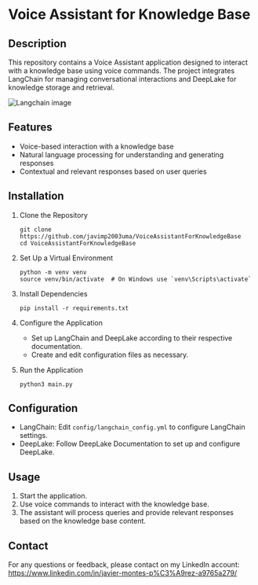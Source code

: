 # Voice Assistant for Knowledge Base

## Description

This repository contains a Voice Assistant application designed to interact with a knowledge base using voice commands. The project integrates LangChain for managing conversational interactions and DeepLake for knowledge storage and retrieval.

![Langchain image](https://images.ctfassets.net/qtqp2awm2ktd/oofYVnuYAmDPK0Fr7kAwX/1dae42666b6e891c4a723466eb79e716/ezgif.com-resize.webp)

## Features

- Voice-based interaction with a knowledge base
- Natural language processing for understanding and generating responses
- Contextual and relevant responses based on user queries

## Installation

1. Clone the Repository
   ```{bash}
   git clone https://github.com/javimp2003uma/VoiceAssistantForKnowledgeBase
   cd VoiceAssistantForKnowledgeBase
   ```

2. Set Up a Virtual Environment
   ```{bash}
   python -m venv venv
   source venv/bin/activate  # On Windows use `venv\Scripts\activate`
   ```

4. Install Dependencies

   ```{bash}
   pip install -r requirements.txt
   ```

6. Configure the Application

   - Set up LangChain and DeepLake according to their respective documentation.
   - Create and edit configuration files as necessary.

7. Run the Application
   ```{bash}
   python3 main.py
   ```

## Configuration

- LangChain: Edit `config/langchain_config.yml` to configure LangChain settings.
- DeepLake: Follow DeepLake Documentation to set up and configure DeepLake.

## Usage

1. Start the application.
2. Use voice commands to interact with the knowledge base.
3. The assistant will process queries and provide relevant responses based on the knowledge base content.

## Contact

For any questions or feedback, please contact on my LinkedIn account: https://www.linkedin.com/in/javier-montes-p%C3%A9rez-a9765a279/
